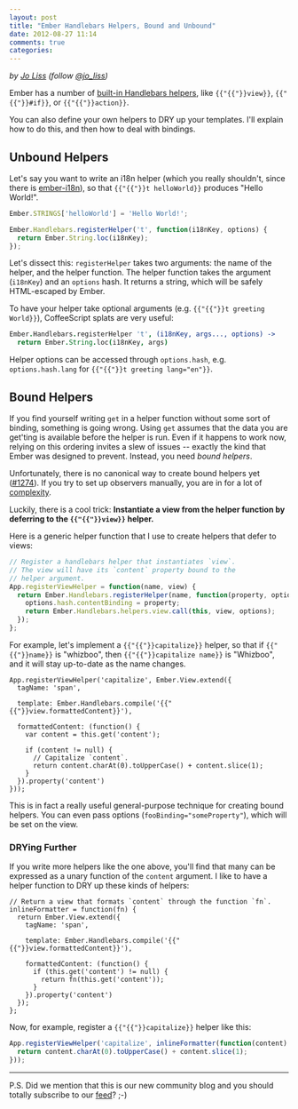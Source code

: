 ```yaml
---
layout: post
title: "Ember Handlebars Helpers, Bound and Unbound"
date: 2012-08-27 11:14
comments: true
categories:
---
```


*by [Jo Liss](http://www.solitr.com/blog/) (follow [@jo_liss](https://twitter.com/jo_liss))*

Ember has a number of [built-in Handlebars
helpers](http://docs.edge.emberjs.com/symbols/Handlebars.helpers.html), like
`{{"{{"}}view}}`, `{{"{{"}}#if}}`, or `{{"{{"}}action}}`.

You can also define your own helpers to DRY up your templates. I'll explain
how to do this, and then how to deal with bindings.

## Unbound Helpers

Let's say you want to write an i18n helper (which you really shouldn't, since
there is [ember-i18n](https://github.com/zendesk/ember-i18n)), so that `{{"{{"}}t
helloWorld}}` produces "Hello World!".

```javascript
Ember.STRINGS['helloWorld'] = 'Hello World!';

Ember.Handlebars.registerHelper('t', function(i18nKey, options) {
  return Ember.String.loc(i18nKey);
});
```

Let's dissect this: `registerHelper` takes two arguments: the name of the
helper, and the helper function. The helper function takes the argument
(`i18nKey`) and an `options` hash. It returns a string, which will be safely
HTML-escaped by Ember.

To have your helper take optional arguments (e.g. `{{"{{"}}t greeting World}}`),
CoffeeScript splats are very useful:

```coffeescript
Ember.Handlebars.registerHelper 't', (i18nKey, args..., options) ->
  return Ember.String.loc(i18nKey, args)
```

Helper options can be accessed through `options.hash`, e.g.
`options.hash.lang` for `{{"{{"}}t greeting lang="en"}}`.

## Bound Helpers

If you find yourself writing `get` in a helper function without some sort of
binding, something is going wrong. Using `get` assumes that the data you are
get'ting is available before the helper is run. Even if it happens to work now,
relying on this ordering invites a slew of issues -- exactly the kind that
Ember was designed to prevent. Instead, you need *bound helpers*.

Unfortunately, there is no canonical way to create bound helpers yet
([#1274](https://github.com/emberjs/ember.js/pull/1274)). If you try to set up
observers manually, you are in for a lot of
[complexity](https://github.com/zendesk/ember-i18n/blob/8c5e518f59bf888f8c0477eafc57e7f73b383ada/lib/i18n.coffee#L90).

Luckily, there is a cool trick: **Instantiate a view from the helper function
by deferring to the `{{"{{"}}view}}` helper.**

Here is a generic helper function that I use to create helpers that defer to
views:

```javascript
// Register a handlebars helper that instantiates `view`.
// The view will have its `content` property bound to the
// helper argument.
App.registerViewHelper = function(name, view) {
  return Ember.Handlebars.registerHelper(name, function(property, options) {
    options.hash.contentBinding = property;
    return Ember.Handlebars.helpers.view.call(this, view, options);
  });
};
```

For example, let's implement a `{{"{{"}}capitalize}}` helper, so that  if
`{{"{{"}}name}}` is "whizboo", then `{{"{{"}}capitalize name}}` is "Whizboo",
and it will stay up-to-date as the name changes.

```plain
App.registerViewHelper('capitalize', Ember.View.extend({
  tagName: 'span',

  template: Ember.Handlebars.compile('{{"{{"}}view.formattedContent}}'),

  formattedContent: (function() {
    var content = this.get('content');

    if (content != null) {
      // Capitalize `content`.
      return content.charAt(0).toUpperCase() + content.slice(1);
    }
  }).property('content')
}));
```


This is in fact a really useful general-purpose technique for creating bound
helpers. You can even pass options (`fooBinding="someProperty"`), which will
be set on the view.

### DRYing Further

If you write more helpers like the one above, you'll find that many can be
expressed as a unary function of the `content` argument. I like to have a
helper function to DRY up these kinds of helpers:

```plain
// Return a view that formats `content` through the function `fn`.
inlineFormatter = function(fn) {
  return Ember.View.extend({
    tagName: 'span',

    template: Ember.Handlebars.compile('{{"{{"}}view.formattedContent}}'),

    formattedContent: (function() {
      if (this.get('content') != null) {
        return fn(this.get('content'));
      }
    }).property('content')
  });
};
```

Now, for example, register a `{{"{{"}}capitalize}}` helper like this:

```javascript
App.registerViewHelper('capitalize', inlineFormatter(function(content) {
  return content.charAt(0).toUpperCase() + content.slice(1);
}));
```

---------------------

P.S. Did we mention that this is our new community blog and you should totally
subscribe to our [feed](http://techblog.fundinggates.com/atom.xml)? ;-)
